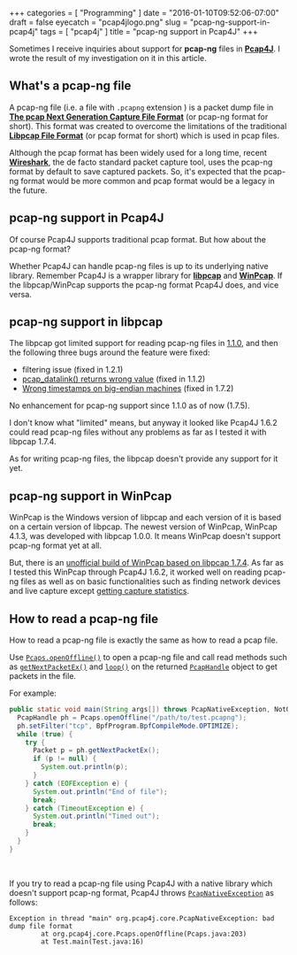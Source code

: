 +++
categories = [ "Programming" ]
date = "2016-01-10T09:52:06-07:00"
draft = false
eyecatch = "pcap4jlogo.png"
slug = "pcap-ng-support-in-pcap4j"
tags = [ "pcap4j" ]
title = "pcap-ng support in Pcap4J"
+++

Sometimes I receive inquiries about support for __pcap-ng__ files in [__Pcap4J__](https://github.com/kaitoy/pcap4j).
I wrote the result of my investigation on it in this article.

## What's a pcap-ng file
A pcap-ng file (i.e. a file with `.pcapng` extension ) is a packet dump file in [__The pcap Next Generation Capture File Format__](https://github.com/pcapng/pcapng) (or pcap-ng format for short).
This format was created to overcome the limitations of the traditional [__Libpcap File Format__](https://wiki.wireshark.org/Development/LibpcapFileFormat) (or pcap format for short) which is used in pcap files.

Although the pcap format has been widely used for a long time, recent [__Wireshark__](https://www.wireshark.org/), the de facto standard packet capture tool, uses the pcap-ng format by default to save captured packets.
So, it's expected that the pcap-ng format would be more common and pcap format would be a legacy in the future.

## pcap-ng support in Pcap4J
Of course Pcap4J supports traditional pcap format.
But how about the pcap-ng format?

Whether Pcap4J can handle pcap-ng files is up to its underlying native library.
Remember Pcap4J is a wrapper library for [__libpcap__](http://www.tcpdump.org/) and [__WinPcap__](http://www.winpcap.org/).
If the libpcap/WinPcap supports the pcap-ng format Pcap4J does, and vice versa.

## pcap-ng support in libpcap
The libpcap got limited support for reading pcap-ng files in [1.1.0](https://github.com/the-tcpdump-group/libpcap/blob/libpcap-1.1/CHANGES), and then the following three bugs around the feature were fixed:

* filtering issue (fixed in 1.2.1)
* [pcap_datalink() returns wrong value](https://github.com/the-tcpdump-group/libpcap/issues/139) (fixed in 1.1.2)
* [Wrong timestamps on big-endian machines](https://github.com/the-tcpdump-group/libpcap/issues/349) (fixed in 1.7.2)

No enhancement for pcap-ng support since 1.1.0 as of now (1.7.5).

I don't know what "limited" means, but anyway it looked like Pcap4J 1.6.2 could read pcap-ng files without any problems as far as I tested it with libpcap 1.7.4.

As for writing pcap-ng files, the libpcap doesn't provide any support for it yet.

## pcap-ng support in WinPcap
WinPcap is the Windows version of libpcap and each version of it is based on a certain version of libpcap.
The newest version of WinPcap, WinPcap 4.1.3, was developed with libpcap 1.0.0.
It means WinPcap doesn't support pcap-ng format yet at all.

But, there is an [unofficial build of WinPcap based on libpcap 1.7.4](http://sourceforge.net/projects/winpcap413-176/).
As far as I tested this WinPcap through Pcap4J 1.6.2, it worked well on reading pcap-ng files as well as on basic functionalities such as finding network devices and live capture except [getting capture statistics](https://github.com/kaitoy/pcap4j/issues/52).

## How to read a pcap-ng file
How to read a pcap-ng file is exactly the same as how to read a pcap file.

Use [`Pcaps.openOffline()`](http://kaitoy.github.io/pcap4j/javadoc/latest/en/org/pcap4j/core/Pcaps.html#openOffline%28java.lang.String%29) to open a pcap-ng file and call read methods such as [`getNextPacketEx()`](http://kaitoy.github.io/pcap4j/javadoc/latest/en/org/pcap4j/core/PcapHandle.html#getNextPacketEx%28%29) and [`loop()`](http://kaitoy.github.io/pcap4j/javadoc/latest/en/org/pcap4j/core/PcapHandle.html#loop%28int,%20org.pcap4j.core.PacketListener%29) on the returned [`PcapHandle`](http://kaitoy.github.io/pcap4j/javadoc/latest/en/org/pcap4j/core/PcapHandle.html) object to get packets in the file.

For example:

```java
public static void main(String args[]) throws PcapNativeException, NotOpenException {
  PcapHandle ph = Pcaps.openOffline("/path/to/test.pcapng");
  ph.setFilter("tcp", BpfProgram.BpfCompileMode.OPTIMIZE);
  while (true) {
    try {
      Packet p = ph.getNextPacketEx();
      if (p != null) {
        System.out.println(p);
      }
    } catch (EOFException e) {
      System.out.println("End of file");
      break;
    } catch (TimeoutException e) {
      System.out.println("Timed out");
      break;
    }
  }
}
```

<br>

If you try to read a pcap-ng file using Pcap4J with a native library which doesn't support pcap-ng format, Pcap4J throws [`PcapNativeException`](http://kaitoy.github.io/pcap4j/javadoc/latest/en/org/pcap4j/core/PcapNativeException.html) as follows:

```text
Exception in thread "main" org.pcap4j.core.PcapNativeException: bad dump file format
        at org.pcap4j.core.Pcaps.openOffline(Pcaps.java:203)
        at Test.main(Test.java:16)
```
